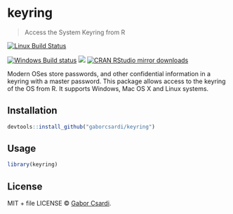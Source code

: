 
# keyring

> Access the System Keyring from R

[![Linux Build Status](https://travis-ci.org/gaborcsardi/keyring.svg?branch=master)](https://travis-ci.org/gaborcsardi/keyring)

[![Windows Build status](https://ci.appveyor.com/api/projects/status/github/gaborcsardi/keyring?svg=true)](https://ci.appveyor.com/project/gaborcsardi/keyring)
[![](http://www.r-pkg.org/badges/version/keyring)](http://www.r-pkg.org/pkg/keyring)
[![CRAN RStudio mirror downloads](http://cranlogs.r-pkg.org/badges/keyring)](http://www.r-pkg.org/pkg/keyring)


Modern OSes store passwords, and other confidential information in a keyring with a master password. This package allows access to the keyring of the OS from R. It supports Windows, Mac OS X and Linux systems.

## Installation

```r
devtools::install_github("gaborcsardi/keyring")
```

## Usage

```r
library(keyring)
```

## License

MIT + file LICENSE © [Gabor Csardi](https://github.com/gaborcsardi).

